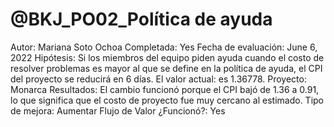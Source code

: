 # @BKJ_PO02_Política de ayuda

Autor: Mariana Soto Ochoa
Completada: Yes
Fecha de evaluación: June 6, 2022
Hipótesis: Si los miembros del equipo piden ayuda cuando el costo de resolver problemas es mayor al que se define en la política de ayuda, el CPI del proyecto se reducirá en 6 días. El valor actual: es 1.36778.
Proyecto: Monarca
Resultados: El cambio funcionó porque el CPI bajó de 1.36 a 0.91, lo que significa que el costo de proyecto fue muy cercano al estimado.
Tipo de mejora: Aumentar Flujo de Valor
¿Funcionó?: Yes